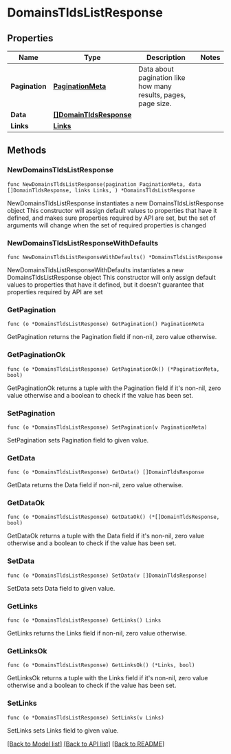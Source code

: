 # DomainsTldsListResponse

## Properties

Name | Type | Description | Notes
------------ | ------------- | ------------- | -------------
**Pagination** | [**PaginationMeta**](PaginationMeta.md) | Data about pagination like how many results, pages, page size. | 
**Data** | [**[]DomainTldsResponse**](DomainTldsResponse.md) |  | 
**Links** | [**Links**](Links.md) |  | 

## Methods

### NewDomainsTldsListResponse

`func NewDomainsTldsListResponse(pagination PaginationMeta, data []DomainTldsResponse, links Links, ) *DomainsTldsListResponse`

NewDomainsTldsListResponse instantiates a new DomainsTldsListResponse object
This constructor will assign default values to properties that have it defined,
and makes sure properties required by API are set, but the set of arguments
will change when the set of required properties is changed

### NewDomainsTldsListResponseWithDefaults

`func NewDomainsTldsListResponseWithDefaults() *DomainsTldsListResponse`

NewDomainsTldsListResponseWithDefaults instantiates a new DomainsTldsListResponse object
This constructor will only assign default values to properties that have it defined,
but it doesn't guarantee that properties required by API are set

### GetPagination

`func (o *DomainsTldsListResponse) GetPagination() PaginationMeta`

GetPagination returns the Pagination field if non-nil, zero value otherwise.

### GetPaginationOk

`func (o *DomainsTldsListResponse) GetPaginationOk() (*PaginationMeta, bool)`

GetPaginationOk returns a tuple with the Pagination field if it's non-nil, zero value otherwise
and a boolean to check if the value has been set.

### SetPagination

`func (o *DomainsTldsListResponse) SetPagination(v PaginationMeta)`

SetPagination sets Pagination field to given value.


### GetData

`func (o *DomainsTldsListResponse) GetData() []DomainTldsResponse`

GetData returns the Data field if non-nil, zero value otherwise.

### GetDataOk

`func (o *DomainsTldsListResponse) GetDataOk() (*[]DomainTldsResponse, bool)`

GetDataOk returns a tuple with the Data field if it's non-nil, zero value otherwise
and a boolean to check if the value has been set.

### SetData

`func (o *DomainsTldsListResponse) SetData(v []DomainTldsResponse)`

SetData sets Data field to given value.


### GetLinks

`func (o *DomainsTldsListResponse) GetLinks() Links`

GetLinks returns the Links field if non-nil, zero value otherwise.

### GetLinksOk

`func (o *DomainsTldsListResponse) GetLinksOk() (*Links, bool)`

GetLinksOk returns a tuple with the Links field if it's non-nil, zero value otherwise
and a boolean to check if the value has been set.

### SetLinks

`func (o *DomainsTldsListResponse) SetLinks(v Links)`

SetLinks sets Links field to given value.



[[Back to Model list]](../README.md#documentation-for-models) [[Back to API list]](../README.md#documentation-for-api-endpoints) [[Back to README]](../README.md)


